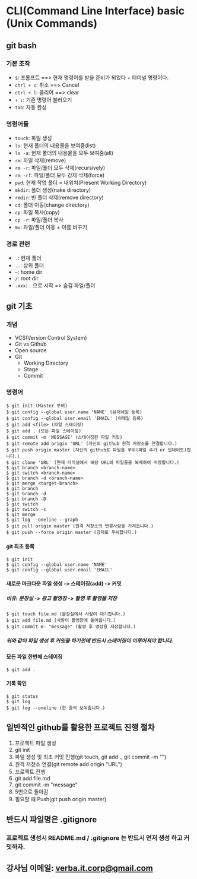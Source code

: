 # CLI(Command Line Interface) basic (Unix Commands)

## git bash

### 기본 조작
- `$`: 프롬프트 ==> 현재 명령어를 받을 준비가 되었다 + 터미널 명령어다.
- `ctrl + c`: 취소 ==> Cancel
- `ctrl + l`: 클리어 ==> clear
- `↑ ↓`: 기존 명령어 불러오기
- `tab`: 자동 완성

### 명령어들
- `touch`: 파일 생성
- `ls`: 현재 폴더의 내용물을 보여줌(list)
- `ls -a`: 현재 폴더의 내용물을 모두 보여줌(all)
- `rm`: 파일 삭제(remove)
- `rm -r`: 파일/폴더 모두 삭제(recursively)
- `rm -rf`: 파일/폴더 모두 강제 삭제(force)
- `pwd`: 현재 작업 폴더 = 내위치(Present Working Directory)
- `mkdir`: 폴더 생성(nake directory)
- `rmdir`: 빈 폴더 삭제(remove directory)
- `cd`: 폴더 이동(change directory)
- `cp`: 파일 복사(copy)
- `cp -r`: 파일/폴더 복사
- `mv`: 파일/폴더 이동 + 이름 바꾸기

### 경로 관련
- `.`: 현재 폴더
- `..`: 상위 폴더
- `~`: home dir
- `/`: root dir
- `.xxx`: `.` 으로 시작 => 숨김 파일/폴더

## git 기초

### 개념
- VCS(Version Control System)
- Git vs Github
- Open source
- Git
  - Working Directory 
  - Stage
  - Commit

### 명령어
```
$ git init (Master 부여)
$ git config --global user.name 'NAME' (유저네임 등록)
$ git config --global user.email 'EMAIL' (이메일 등록)
$ git add <file> (파일 스테이징)
$ git add . (모든 파일 스테이징)
$ git commit -m 'MESSAGE' (스테이징한 파일 커밋)
$ git remote add origin 'URL' (자신의 github 원격 저장소를 연결합니다.)
$ git push origin master (자신의 github로 파일을 푸쉬(파일 추가 or 업데이트)합니다.)
$ git clone 'URL' (현재 터미널에서 해당 URL의 파일들을 복제하여 저장합니다.)
$ git branch <branch-name>
$ git switch <branch-name>
$ git branch -d <branch-name>
$ git merge <target-branch>
$ git branch
$ git branch -d
$ git branch -D
$ git switch
$ git switch -c
$ git merge
$ git log --oneline --graph
$ git pull origin master (원격 저장소의 변경사항을 가져옵니다.)
$ git push --force origin master (강제로 푸쉬합니다.)
```

#### git 최초 등록
```
$ git init
$ git config --global user.name 'NAME'
$ git config --global user.email 'EMAIL'
```

#### 새로운 마크다운 파일 생성 -> 스테이징(add) -> 커밋

##### 비유: 분장실 -> 광고 촬영장 -> 촬영 후 촬영물 저장
```
$ git touch file.md (분장실에서 사람이 대기합니다.)
$ git add file.md (사람이 촬영장에 들어옵니다.)
$ git commit m- "message" (촬영 후 영상을 저장합니다.)
```
##### 위와 같이 파일 생성 후 커밋을 하기전에 반드시 스테이징이 이루어져야 합니다.

#### 모든 파일 한번에 스테이징
```
$ git add .
```

#### 기록 확인
```
$ git status
$ git log
$ git log --oneline (한 줄씩 보여줍니다.)
```

## 일반적인 github를 활용한 프로젝트 진행 절차
1. 프로젝트 파일 생성
2. git init
3. 파일 생성 및 최초 커밋 진행(git touch, git add ., git commit -m "")
4. 원격 저장소 연결(git remote add origin "URL")
5. 프로젝트 진행
6. git add file.md
7. git commit -m "message"
8. 5번으로 돌아감
9. 필요할 때 Push(git push origin master)

## 반드시 파일명은 .gitignore

### 프로젝트 생성시 README.md / .gitignore 는 반드시 먼저 생성 하고 커밋하자.

## 강사님 이메일: verba.it.corp@gmail.com